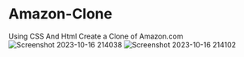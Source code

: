# Amazon-Clone
Using CSS And Html Create a Clone of Amazon.com 
![Screenshot 2023-10-16 214038](https://github.com/Surajyelore95/Amazon-Clone/assets/120722608/e34986a7-0081-4528-a385-01519bd212d7)
![Screenshot 2023-10-16 214102](https://github.com/Surajyelore95/Amazon-Clone/assets/120722608/d4d6c7e9-3433-4912-86a5-f533b6b3f592)
